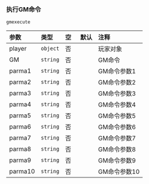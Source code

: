 ### 执行GM命令
`gmexecute`

| 参数    | 类型     | 空   | 默认 | 注释         |
| :------ | :------- | :--- | :--- | :----------- |
| player  | `object` | 否   |      | 玩家对象     |
| GM      | `string` | 否   |      | GM命令       |
| parma1  | `string` | 否   |      | GM命令参数1  |
| parma2  | `string` | 否   |      | GM命令参数2  |
| parma3  | `string` | 否   |      | GM命令参数3  |
| parma4  | `string` | 否   |      | GM命令参数4  |
| parma5  | `string` | 否   |      | GM命令参数5  |
| parma6  | `string` | 否   |      | GM命令参数6  |
| parma7  | `string` | 否   |      | GM命令参数7  |
| parma8  | `string` | 否   |      | GM命令参数8  |
| parma9  | `string` | 否   |      | GM命令参数9  |
| parma10 | `string` | 否   |      | GM命令参数10 |

